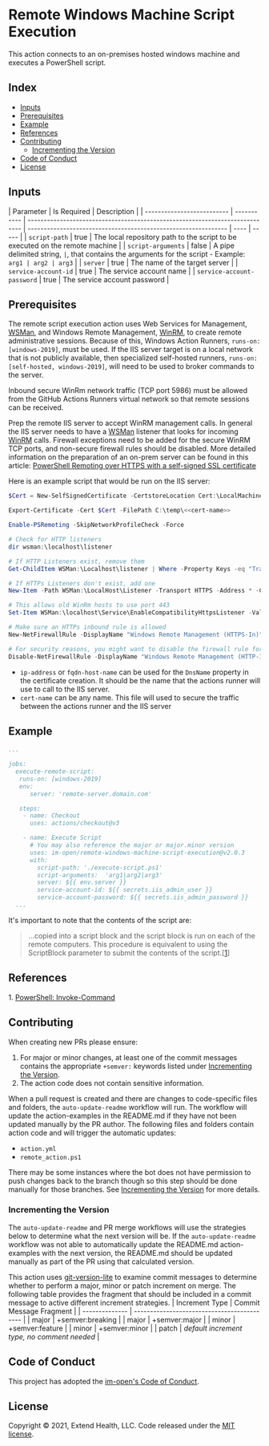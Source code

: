 # Remote Windows Machine Script Execution

This action connects to an on-premises hosted windows machine and executes a PowerShell script.

## Index <!-- omit in toc -->

- [Inputs](#inputs)
- [Prerequisites](#prerequisites)
- [Example](#example)
- [References](#references)
- [Contributing](#contributing)
  - [Incrementing the Version](#incrementing-the-version)
- [Code of Conduct](#code-of-conduct)
- [License](#license)

## Inputs

| Parameter                  | Is Required | Description                                                                  |
| -------------------------- | ----------- | ---------------------------------------------------------------------------- | -------------------------------------------------------------- | ---- | ----- |
| `script-path`              | true        | The local repository path to the script to be executed on the remote machine |
| `script-arguments`         | false       | A pipe delimited string, `|`, that contains the arguments for the script - Example: `arg1 | arg2 | arg3` |
| `server`                   | true        | The name of the target server                                                |
| `service-account-id`       | true        | The service account name                                                     |
| `service-account-password` | true        | The service account password                                                 |

## Prerequisites

The remote script execution action uses Web Services for Management, [WSMan], and Windows Remote Management, [WinRM], to create remote administrative sessions. Because of this, Windows Action Runners, `runs-on: [windows-2019]`, must be used. If the IIS server target is on a local network that is not publicly available, then specialized self-hosted runners, `runs-on: [self-hosted, windows-2019]`, will need to be used to broker commands to the server.

Inbound secure WinRm network traffic (TCP port 5986) must be allowed from the GitHub Actions Runners virtual network so that remote sessions can be received.

Prep the remote IIS server to accept WinRM management calls. In general the IIS server needs to have a [WSMan] listener that looks for incoming [WinRM] calls. Firewall exceptions need to be added for the secure WinRM TCP ports, and non-secure firewall rules should be disabled. More detailed information on the preparation of an on-prem server can be found in this article: [PowerShell Remoting over HTTPS with a self-signed SSL certificate]

Here is an example script that would be run on the IIS server:

```powershell
$Cert = New-SelfSignedCertificate -CertstoreLocation Cert:\LocalMachine\My -DnsName <<ip-address|fqdn-host-name>>

Export-Certificate -Cert $Cert -FilePath C:\temp\<<cert-name>>

Enable-PSRemoting -SkipNetworkProfileCheck -Force

# Check for HTTP listeners
dir wsman:\localhost\listener

# If HTTP Listeners exist, remove them
Get-ChildItem WSMan:\Localhost\listener | Where -Property Keys -eq "Transport=HTTP" | Remove-Item -Recurse

# If HTTPs Listeners don't exist, add one
New-Item -Path WSMan:\LocalHost\Listener -Transport HTTPS -Address * -CertificateThumbPrint $Cert.Thumbprint –Force

# This allows old WinRm hosts to use port 443
Set-Item WSMan:\localhost\Service\EnableCompatibilityHttpsListener -Value true

# Make sure an HTTPs inbound rule is allowed
New-NetFirewallRule -DisplayName "Windows Remote Management (HTTPS-In)" -Name "Windows Remote Management (HTTPS-In)" -Profile Any -LocalPort 5986 -Protocol TCP

# For security reasons, you might want to disable the firewall rule for HTTP that *Enable-PSRemoting* added:
Disable-NetFirewallRule -DisplayName "Windows Remote Management (HTTP-In)"
```

- `ip-address` or `fqdn-host-name` can be used for the `DnsName` property in the certificate creation. It should be the name that the actions runner will use to call to the IIS server.
- `cert-name` can be any name. This file will used to secure the traffic between the actions runner and the IIS server

## Example

```yml
...

jobs:
  execute-remote-script:
   runs-on: [windows-2019]
   env:
      server: 'remote-server.domain.com'

   steps:
    - name: Checkout
      uses: actions/checkout@v3

    - name: Execute Script
      # You may also reference the major or major.minor version
      uses: im-open/remote-windows-machine-script-execution@v2.0.3
      with:
        script-path: './execute-script.ps1'
        script-arguments:  'arg1|arg2|arg3'
        server: ${{ env.server }}
        service-account-id: ${{ secrets.iis_admin_user }}
        service-account-password: ${{ secrets.iis_admin_password }}
  ...
```

It's important to note that the contents of the script are:

> ...copied into a script block and the script block is run on each of the remote computers. This procedure is equivalent to using the ScriptBlock parameter to submit the contents of the script.[[1](#1)]

## References

<a id="1">1.</a> [PowerShell: Invoke-Command](https://docs.microsoft.com/en-us/powershell/module/microsoft.powershell.core/invoke-command?view=powershell-7.1)

## Contributing

When creating new PRs please ensure:

1. For major or minor changes, at least one of the commit messages contains the appropriate `+semver:` keywords listed under [Incrementing the Version](#incrementing-the-version).
1. The action code does not contain sensitive information.

When a pull request is created and there are changes to code-specific files and folders, the `auto-update-readme` workflow will run.  The workflow will update the action-examples in the README.md if they have not been updated manually by the PR author. The following files and folders contain action code and will trigger the automatic updates:

- `action.yml`
- `remote_action.ps1`

There may be some instances where the bot does not have permission to push changes back to the branch though so this step should be done manually for those branches. See [Incrementing the Version](#incrementing-the-version) for more details.

### Incrementing the Version

The `auto-update-readme` and PR merge workflows will use the strategies below to determine what the next version will be.  If the `auto-update-readme` workflow was not able to automatically update the README.md action-examples with the next version, the README.md should be updated manually as part of the PR using that calculated version.

This action uses [git-version-lite] to examine commit messages to determine whether to perform a major, minor or patch increment on merge. The following table provides the fragment that should be included in a commit message to active different increment strategies.
| Increment Type | Commit Message Fragment |
| -------------- | ------------------------------------------- |
| major | +semver:breaking |
| major | +semver:major |
| minor | +semver:feature |
| minor | +semver:minor |
| patch | _default increment type, no comment needed_ |

## Code of Conduct

This project has adopted the [im-open's Code of Conduct](https://github.com/im-open/.github/blob/master/CODE_OF_CONDUCT.md).

## License

Copyright &copy; 2021, Extend Health, LLC. Code released under the [MIT license](LICENSE).

<!-- Links -->

[git-version-lite]: https://github.com/im-open/git-version-lite
[powershell remoting over https with a self-signed ssl certificate]: https://4sysops.com/archives/powershell-remoting-over-https-with-a-self-signed-ssl-certificate
[wsman]: https://docs.microsoft.com/en-us/windows/win32/winrm/ws-management-protocol
[winrm]: https://docs.microsoft.com/en-us/windows/win32/winrm/about-windows-remote-management
